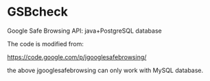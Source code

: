 GSBcheck
========

Google Safe Browsing API: java+PostgreSQL database

The code is modified from:

https://code.google.com/p/jgooglesafebrowsing/

the above jgooglesafebrowsing can only work with MySQL database.
